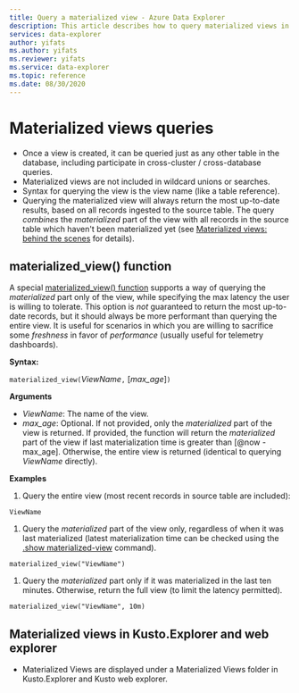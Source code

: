 ```yaml
---
title: Query a materialized view - Azure Data Explorer
description: This article describes how to query materialized views in Azure Data Explorer.
services: data-explorer
author: yifats
ms.author: yifats
ms.reviewer: yifats
ms.service: data-explorer
ms.topic: reference
ms.date: 08/30/2020
---
```


# Materialized views queries

* Once a view is created, it can be queried just as any other table in the database, including participate in cross-cluster / cross-database queries.
* Materialized views are not included in wildcard unions or searches.
* Syntax for querying the view is the view name (like a table reference).
* Querying the materialized view will always return the most up-to-date results, based on all records ingested to the source table. 
The query _combines_ the _materialized_ part of the view with all records in the source table which haven't been materialized yet (see [Materialized views: behind the scenes](materialized-view-behind-the-scenes.md) for details).

## materialized_view() function

A special 
[materialized_view() function](../../query/materializedviewfunction.md)
supports a way of querying the _materialized_ part only of the view, while specifying the max latency the user is willing
to tolerate. This option is *not* guaranteed to return the most up-to-date records, but it should always be more performant than querying the entire view.
It is useful for scenarios in which you are willing to sacrifice some _freshness_ in favor of _performance_
 (usually useful for telemetry dashboards).

**Syntax:**

`materialized_view(`*ViewName*`,` [*max_age*]`)`

**Arguments**

* *ViewName*: The name of the view.
* *max_age*: Optional. If not provided, only the _materialized_ part of the view is returned. If provided, the function will return the 
_materialized_ part of the view if last materialization time is greater than [@now -  max_age]. Otherwise, the entire view is returned (identical 
to querying *ViewName* directly). 

**Examples** 

1. Query the entire view (most recent records in source table are included):

<!-- csl -->
```
ViewName
```

1. Query the _materialized_ part of the view only, regardless of when it was last materialized (latest materialization 
time can be checked using the [.show materialized-view](materialized-view-show-commands.md#show-materialized-view) command).

<!-- csl -->
```
materialized_view("ViewName")
```

1. Query the _materialized_ part only if it was materialized in the last ten minutes. Otherwise, return the full view (to limit the latency permitted).

<!-- csl -->
```
materialized_view("ViewName", 10m)
```

## Materialized views in Kusto.Explorer and web explorer

* Materialized Views are displayed under a Materialized Views folder in Kusto.Explorer and Kusto web explorer.